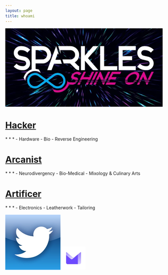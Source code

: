 ```yaml
---
layout: page
title: whoami
---
```


<img src="/assets/SparklesLogo.png">


<h1><a href="/Hacker">Hacker</a></h1>
* * *
  - Hardware
  - Bio
  - Reverse Engineering

  <h1><a href="/Arcanist">Arcanist</a></h1>
* * *
  - Neurodivergency
  - Bio-Medical
  - Mixology & Culinary Arts
 
 <h1><a href="/Artificer">Artificer</a></h1>
* * *
  - Electronics
  - Leatherwork
  - Tailoring

<a href="https://twitter.com/sparkles_34_32"><img src="/assets/twitter-logo.jpeg"></a>
<a href="Sparkles@sparcanum.io"><img src="/assets/protonlogo.png"></a>
